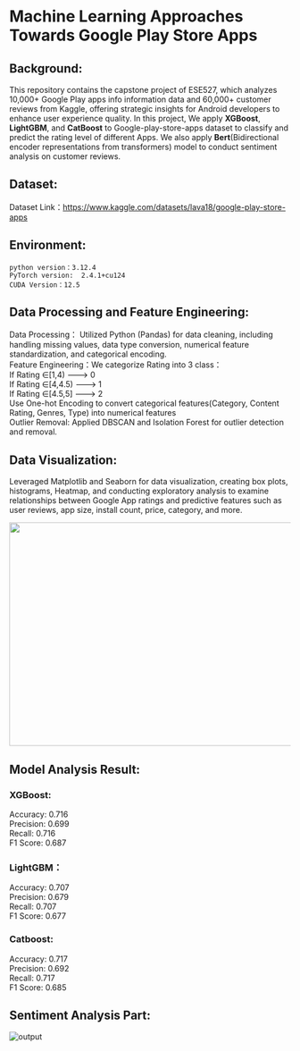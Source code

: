 #  Machine Learning Approaches Towards Google Play Store Apps

## Background:
This repository contains the capstone project of ESE527, which analyzes 10,000+ Google Play apps info information data and 60,000+ customer reviews from Kaggle, offering strategic insights for Android developers to enhance user experience quality. In this project, We apply **XGBoost**, **LightGBM**, and **CatBoost** to Google-play-store-apps dataset to classify and predict the rating level of different Apps. We also apply **Bert**(Bidirectional encoder representations from transformers) model to conduct sentiment analysis on customer reviews.  

## Dataset:
Dataset Link：https://www.kaggle.com/datasets/lava18/google-play-store-apps

## Environment:
```python version：3.12.4```  
```PyTorch version:  2.4.1+cu124```  
```CUDA Version：12.5```

## Data Processing and Feature Engineering: 

Data Processing： Utilized Python (Pandas) for data cleaning, including handling missing values, data type conversion, numerical feature standardization, and categorical encoding.  
Feature Engineering：We categorize Rating into 3 class：  
If Rating $\in$[1,4)   ---> 0  
If Rating $\in$[4,4.5) ---> 1  
If Rating $\in$[4.5,5] ---> 2  
Use One-hot Encoding to convert categorical features(Category, Content Rating, Genres, Type) into numerical features  
Outlier Removal: Applied DBSCAN and Isolation Forest for outlier detection and removal.


## Data Visualization: 
Leveraged Matplotlib and Seaborn for data visualization, creating box plots, histograms, Heatmap, and conducting exploratory analysis to examine relationships between Google App ratings and predictive features such as user reviews, app size, install count, price, category, and more.


<img src=https://github.com/user-attachments/assets/e3c7c857-cf4b-4b5b-952f-5769f177ccc7 height="400px" width="800px"/>


## Model Analysis Result:  
### XGBoost:   
Accuracy: 0.716  
Precision: 0.699  
Recall: 0.716  
F1 Score: 0.687   

### LightGBM：   
Accuracy: 0.707  
Precision: 0.679  
Recall: 0.707  
F1 Score: 0.677  

### Catboost:   
Accuracy: 0.717  
Precision: 0.692  
Recall: 0.717  
F1 Score: 0.685  

## Sentiment Analysis Part:   
![output](https://github.com/user-attachments/assets/1d64fd2b-185c-4157-82e6-3ca69ed9bf2e)


